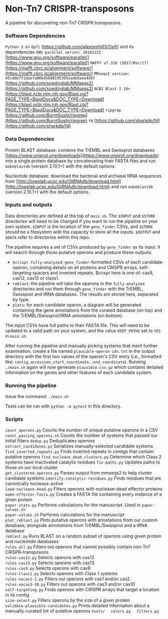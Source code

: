 # Non-Tn7 CRISPR-transposons

A pipeline for discovering non-Tn7 CRISPR transposons.

### Software Dependencies

`Python 3.6+`
`Opfi` (https://github.com/alexismhill3/Opfi) and its dependencies
`GNU parallel verion: 20161222` [https://www.gnu.org/software/parallel/](https://www.gnu.org/software/parallel/)
`MAFFT v7.310 (2017/Mar/17)` [https://mafft.cbrc.jp/alignment/software/](https://mafft.cbrc.jp/alignment/software/)
`MMseqs2 version: 45c4de7f1daefa06b45688195305eadedaea4d97` [https://github.com/soedinglab/MMseqs2](https://github.com/soedinglab/MMseqs2)
`NCBI Blast 2.10+` [https://blast.ncbi.nlm.nih.gov/Blast.cgi?PAGE_TYPE=BlastDocs&DOC_TYPE=Download](https://blast.ncbi.nlm.nih.gov/Blast.cgi?PAGE_TYPE=BlastDocs&DOC_TYPE=Download)
`ripgrep` [https://github.com/BurntSushi/ripgrep](https://github.com/BurntSushi/ripgrep)
`fd` [https://github.com/sharkdp/fd](https://github.com/sharkdp/fd)

### Data Dependencies

Protein BLAST database: combine the TrEMBL and Swissprot databases [https://www.uniprot.org/downloads](https://www.uniprot.org/downloads) into a single protein database by concatenating their FASTA files and run `makeblastdb` (version 2.10.1+) with the default options.

Nucleotide database: download the bacterial and archaeal tRNA sequences from [http://lowelab.ucsc.edu/GtRNAdb/download.html](http://lowelab.ucsc.edu/GtRNAdb/download.html) and run `makeblastdb` (version 2.10.1+) with the default options.

### Inputs and outputs

Data directories are defined at the top of `main.sh`. The `$INPUT` and `$STORE` directories will need to be changed if you want to run the pipeline on your own system. `$INPUT` is the location of the `gene_finder` CSVs, and `$STORE` should be a filesystem with the capacity to store all the inputs. `$OUTPUT` and `$DATA` refer to directories within this repo.


The pipeline requires a set of CSVs produced by `gene_finder` as its input. It will search through those putative operons and produce these outputs:
  - `$crispr.fully-analyzed`: `gene_finder`-formatted CSVs of each candidate operon, containing details on all proteins and CRISPR arrays, self-targeting spacers and inverted repeats. $crispr here is one of: cas9, cas12, cas13 or class1.
  - `reblast`: the pipeline will take the operons in the `fully-analyzed` directories and run them through `gene_finder` with the TrEMBL, Swissprot and tRNA databases. The results are stored here, separated by type.
  - `plots`: for each candidate operon, a diagram will be generated containing the gene annotations from the curated database (on top) and the TrEMBL/Swissprot/tRNA annotations (on bottom).

The input CSVs have full paths to their FASTA file. This will need to be updated to a valid path on your system, and the value `KEEP_PATHS` set to `YES` in `main.sh`.

After running the pipeline and manually picking systems that merit further examination, create a file named `plausible-operon-ids.txt` in the output directory with the first two values of the operon's CSV entry (i.e., formatted like: `contig_accession,start_coordinate..end_coordinate`). Running `./main.sh` again will now generate `plausible.csv.gz` which contains detailed information on the genes and other features of each candidate system.

### Running the pipeline

Issue the command: `./main.sh` 

Tests can be run with `python -m pytest` in this directory.

### Scripts

`count_operons.py` Counts the number of unique putative operons in a CSV 
`count_passing_operons.sh` Counts the number of systems that passed our initial filters
`dedup.py` Deduplicates operons  
`extract_candidates.py` Serializes manually-selected candidate systems
`find_inverted_repeats.py` Finds inverted repeats in contigs that contain putative operons
`find_nuclease_dead_clusters.py` Determine which Class 2 systems have inactivated catalytic residues
`fix-paths.py` Updates paths to those on our local cluster  
`get_clustered_operons.py` Parses output from mmseqs2 to help cluster candidate systems
`identify-catalytic-residues.py` Finds residues that are canonically nuclease-active  
`load-nuclease-dead.py` Filters operons with nuclease-dead effector proteins  
`make-effector-fasta.py` Creates a FASTA file containing every instance of a given protein  
`paper-stats.py` Performs calculations for the manuscript. Used in `paper-values.sh`  
`paper-values.sh` Performs calculations for the manuscript  
`plot_reblast.py` Plots putative operons with annotations from our custom database, alongside annotations from TrEMBL/Swissprot and a tRNA database  
`reblast.py` Runs BLAST on a random subset of operons using given protein and nucleotide databases  
`rules-all.py` Filters out operons that cannot possibly contain non-Tn7 CRISPR-transposons  
`rules-cas12.py` Selects operons with cas12  
`rules-cas13.py` Selects operons with cas13  
`rules-cas9.py` Selects operons with cas9  
`rules-class1.py` Selects operons with Class 1 systems  
`rules-nocas1-2.py` Filters out operons with cas1 and/or cas2  
`rules-nocas3-10.py` Filters out operons with cas3 and/or cas10  
`self-targeting.py` Finds operons with CRISPR arrays that target a location in its contig  
`size-select.py` Filters operons by the size of a given protein  
`validate-plausible-candidates.py` Prints detailed information about a manually-curated list of putative operons
`tools/`
`  colors.py`
`  filters.py`
